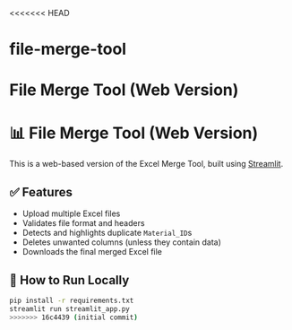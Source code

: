 <<<<<<< HEAD
# file-merge-tool
File Merge Tool (Web Version)
=======
# 📊 File Merge Tool (Web Version)

This is a web-based version of the Excel Merge Tool, built using [Streamlit](https://streamlit.io/).

## ✅ Features

- Upload multiple Excel files
- Validates file format and headers
- Detects and highlights duplicate `Material_ID`s
- Deletes unwanted columns (unless they contain data)
- Downloads the final merged Excel file

## 🚀 How to Run Locally

```bash
pip install -r requirements.txt
streamlit run streamlit_app.py
>>>>>>> 16c4439 (initial commit)

